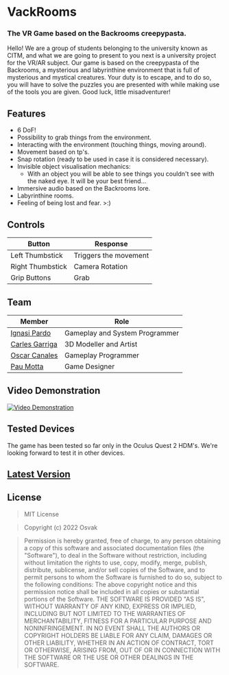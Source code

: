 # VackRooms
### The VR Game based on the Backrooms creepypasta.

Hello! We are a group of students belonging to the university known as CITM, and what we are going to present to you next is a university project for the VR/AR subject. 
Our game is based on the creepypasta of the Backrooms, a mysterious and labyrinthine environment that is full of mysterious and mystical creatures. Your duty is to escape, and to do so, you will have to solve the puzzles you are presented with while making use of the tools you are given. Good luck, little misadventurer!

## Features
- 6 DoF!
- Possibility to grab things from the environment.
- Interacting with the environment (touching things, moving around).
- Movement based on tp's.
- Snap rotation (ready to be used in case it is considered necessary).
- Invisible object visualisation mechanics:
  - With an object you will be able to see things you couldn't see with the naked eye. It will be your best friend...
- Immersive audio based on the Backrooms lore.
- Labyrinthine rooms.
- Feeling of being lost and fear. >:)

## Controls
| Button | Response |
|--|--|
| Left Thumbstick | Triggers the movement |
| Right Thumbstick | Camera Rotation |
| Grip Buttons | Grab |

## Team
| Member | Role |
|--|--|
| [Ignasi Pardo](https://github.com/KuronoaScarlet) | Gameplay and System Programmer |
| [Carles Garriga](https://github.com/FireAlfa) | 3D Modeller and Artist |
| [Oscar Canales](https://github.com/Osvak) | Gameplay Programmer |
| [Pau Motta](https://github.com/paumotta) | Game Designer |

## Video Demonstration
[![Video Demonstration](https://img.youtube.com/vi/JWwPoEVgrf8/0.jpg)](https://www.youtube.com/watch?v=JWwPoEVgrf8)

## Tested Devices
The game has been tested so far only in the Oculus Quest 2 HDM's. We're looking forward to test it in other devices.

## [Latest Version](https://www.youtube.com/watch?v=TNOJSv7Lz4k)

## License
> MIT License

> Copyright (c) 2022 Osvak

>Permission is hereby granted, free of charge, to any person obtaining a copy of this software and associated documentation files (the "Software"), to deal in the Software without restriction, including without limitation the rights to use, copy, modify, merge, publish, distribute, sublicense, and/or sell copies of the Software, and to permit persons to whom the Software is furnished to do so, subject to the following conditions: The above copyright notice and this permission notice shall be included in all copies or substantial portions of the Software.
THE SOFTWARE IS PROVIDED "AS IS", WITHOUT WARRANTY OF ANY KIND, EXPRESS OR IMPLIED, INCLUDING BUT NOT LIMITED TO THE WARRANTIES OF MERCHANTABILITY, FITNESS FOR A PARTICULAR PURPOSE AND NONINFRINGEMENT. IN NO EVENT SHALL THE AUTHORS OR COPYRIGHT HOLDERS BE LIABLE FOR ANY CLAIM, DAMAGES OR OTHER LIABILITY, WHETHER IN AN ACTION OF CONTRACT, TORT OR OTHERWISE, ARISING FROM, OUT OF OR IN CONNECTION WITH THE SOFTWARE OR THE USE OR OTHER DEALINGS IN THE SOFTWARE.

